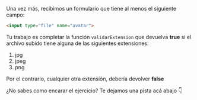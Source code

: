Una vez más, recibimos un formulario que tiene al menos el siguiente campo:

``` html
<input type="file" name="avatar">
```

Tu trabajo es completar la función `validarExtension` que devuelva **true** si el archivo subido tiene alguna de las siguientes extensiones:
1. jpg
2. jpeg
3. png

Por el contrario, cualquier otra extensión, debería devolver **false**

¿No sabes como encarar el ejercicio? Te dejamos una pista acá abajo :point_down: